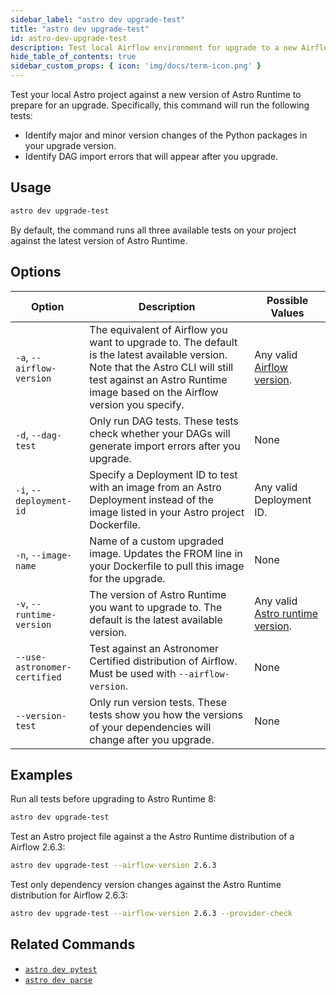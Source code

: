 ```yaml
---
sidebar_label: "astro dev upgrade-test"
title: "astro dev upgrade-test"
id: astro-dev-upgrade-test
description: Test local Airflow environment for upgrade to a new Airflow version.
hide_table_of_contents: true
sidebar_custom_props: { icon: 'img/docs/term-icon.png' }
---
```


Test your local Astro project against a new version of Astro Runtime to prepare for an upgrade. Specifically, this command will run the following tests:

- Identify major and minor version changes of the Python packages in your upgrade version.
- Identify DAG import errors that will appear after you upgrade.

## Usage

```bash
astro dev upgrade-test
```

By default, the command runs all three available tests on your project against the latest version of Astro Runtime.

## Options

| Option                    | Description                                                                                                                                                                                                     | Possible Values                                                                                        |
| ------------------------- | --------------------------------------------------------------------------------------------------------------------------------------------------------------------------------------------------------------- | ------------------------------------------------------------------------------------------------------ |
| `-a`, `--airflow-version` | The equivalent of Airflow you want to upgrade to. The default is the latest available version. Note that the Astro CLI will still test against an Astro Runtime image based on the Airflow version you specify. | Any valid [Airflow version](https://airflow.apache.org/docs/apache-airflow/stable/release_notes.html). |
| `-d`, `--dag-test`              | Only run DAG tests. These tests check whether your DAGs will generate import errors after you upgrade.                                                                                                          | None                                                                                                   |
| `-i`, `--deployment-id`   | Specify a Deployment ID to test with an image from an Astro Deployment instead of the image listed in your Astro project Dockerfile.                                                                            | Any valid Deployment ID.                                                                               |
| `-n`, `--image-name`      | Name of a custom upgraded image. Updates the FROM line in your Dockerfile to pull this image for the upgrade.                                                                                                        | None                                                                                                   |
| `-v`, `--runtime-version` | The version of Astro Runtime you want to upgrade to. The default is the latest available version.                                                                                                               | Any valid [Astro runtime version](https://docs.astronomer.io/astro/runtime-release-notes).             |
|  `--use-astronomer-certified` | Test against an Astronomer Certified distribution of Airflow. Must be used with `--airflow-version`. | None |
| `--version-test`          | Only run version tests. These tests show you how the versions of your dependencies will change after you upgrade.                                                                                               | None                                                                                                   |

## Examples

Run all tests before upgrading to Astro Runtime 8:

```bash
astro dev upgrade-test
```

Test an Astro project file against a the Astro Runtime distribution of a Airflow 2.6.3:

```bash
astro dev upgrade-test --airflow-version 2.6.3
```

Test only dependency version changes against the Astro Runtime distribution for Airflow 2.6.3:

```bash
astro dev upgrade-test --airflow-version 2.6.3 --provider-check
```

## Related Commands

- [`astro dev pytest`](cli/astro-dev-pytest.md)
- [`astro dev parse`](cli/astro-dev-parse.md)

